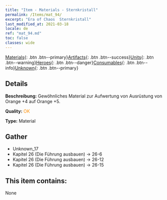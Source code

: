```yaml
---
title: "Item - Materials - Sternkristall"
permalink: /Items/mat_94/
excerpt: "Era of Chaos  Sternkristall"
last_modified_at: 2021-03-18
locale: de
ref: "mat_94.md"
toc: false
classes: wide
---
```

 [Materials](/de/Items/){: .btn .btn--primary}[Artifacts](/de/Items/Artifacts/){: .btn .btn--success}[Units](/de/Items/Units/){: .btn .btn--warning}[Heroes](/de/Items/Heroes/){: .btn .btn--danger}[Consumables](/de/Items/Consumables/){: .btn .btn--info}[Unknown](/de/Items/Unknown/){: .btn .btn--primary}

## Details
 **Beschreibung:** Gewöhnliches Material zur Aufwertung von Ausrüstung von Orange +4 auf Orange +5.

 **Quality:** <span style="color: #FF8C00">OK</span>

 **Type:** Material

## Gather

*    Unknown_17 
*    Kapitel 26 (Die Führung ausbauen) -> 26-6 
*    Kapitel 26 (Die Führung ausbauen) -> 26-12 
*    Kapitel 26 (Die Führung ausbauen) -> 26-15 

## This item contains:

  None

